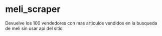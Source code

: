 # meli_scraper
Devuelve los 100 vendedores con mas articulos vendidos en la busqueda de meli sin usar api del sitio

